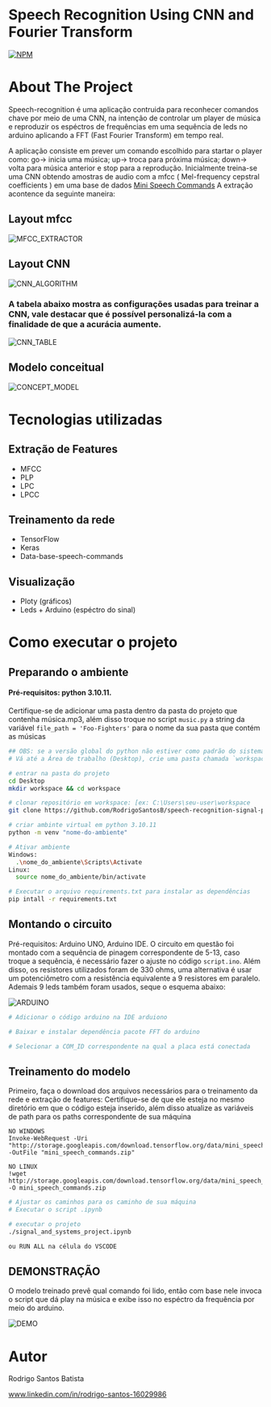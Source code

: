 # Speech Recognition Using CNN and Fourier Transform
[![NPM](https://img.shields.io/npm/l/react)](https://github.com/RodrigoSantosB/speech-recognition-signal-project/blob/main/LICENSE) 

# About The Project 

Speech-recognition é uma aplicação contruida para reconhecer comandos chave por meio de uma CNN, na intenção de controlar um player de música e reproduzir os espéctros de frequências em uma sequência de leds
no arduino aplicando a FFT (Fast Fourier Transform) em tempo real.

A aplicação consiste em prever um comando escolhido para startar o player como: go-> inicia uma música; up-> troca para próxima música; down-> volta para música anterior e stop para a reprodução.
Inicialmente treina-se uma CNN obtendo amostras de audio com a mfcc ( Mel-frequency cepstral coefficients ) em uma base de dados  [Mini Speech Commands](https://www.tensorflow.org/datasets/catalog/speech_commands?hl=pt-br)
A extração acontence da seguinte maneira:

## Layout mfcc
![MFCC_EXTRACTOR](https://github.com/RodrigoSantosB/speech-recognition/blob/main/images/mfcc_img.png)

## Layout CNN
![CNN_ALGORITHM](https://github.com/RodrigoSantosB/speech-recognition/blob/main/images/cnn_estructure.png) 
### A tabela abaixo mostra as configurações usadas para treinar a CNN, vale destacar que é possível personalizá-la com a finalidade de que a acurácia aumente.  
![CNN_TABLE](https://github.com/RodrigoSantosB/speech-recognition/blob/main/images/model_table.png)


## Modelo conceitual
![CONCEPT_MODEL](https://github.com/RodrigoSantosB/speech-recognition/blob/main/images/concept_model.png)

# Tecnologias utilizadas
## Extração de Features
- MFCC
- PLP
- LPC
- LPCC
## Treinamento da rede
- TensorFlow
- Keras
- Data-base-speech-commands
## Visualização
- Ploty (gráficos)
- Leds + Arduino (espéctro do sinal)

# Como executar o projeto

## Preparando o ambiente
#### Pré-requisitos: python 3.10.11. 
Certifique-se de adicionar uma pasta dentro da pasta do projeto que contenha música.mp3, além disso troque no script `music.py` a string da variável `file_path = 'Foo-Fighters'` para o nome da sua pasta que contém as músicas
```bash
## OBS: se a versão global do python não estiver como padrão do sistema, coloque-a como padrão
# Vá até a Área de trabalho (Desktop), crie uma pasta chamada `workspace`

# entrar na pasta do projeto
cd Desktop
mkdir workspace && cd workspace

# clonar repositório em workspace: [ex: C:\Users\seu-user\workspace
git clone https://github.com/RodrigoSantosB/speech-recognition-signal-project.git

# criar ambinte virtual em python 3.10.11
python -m venv "nome-do-ambiente"

# Ativar ambiente
Windows:
  .\nome_do_ambiente\Scripts\Activate
Linux:
  source nome_do_ambiente/bin/activate

# Executar o arquivo requirements.txt para instalar as dependências 
pip intall -r requirements.txt

```


## Montando o circuito
Pré-requisitos: Arduino UNO, Arduino IDE. O circuito em questão foi montado com a sequência de pinagem correspondente de 5-13, caso troque a sequência, é necessário fazer o ajuste no código `script.ino`.
Além disso, os resistores utilizados foram de 330 ohms, uma alternativa é usar um potenciômetro com a resistência equivalente a 9 resistores em paralelo. Ademais 9 leds também foram usados, seque o esquema abaixo:

![ARDUINO](https://github.com/RodrigoSantosB/speech-recognition/blob/main/images/circuito_ardu.png)

```bash
# Adicionar o código arduino na IDE arduiono

# Baixar e instalar dependência pacote FFT do arduino 

# Selecionar a COM_ID correspondente na qual a placa está conectada

```


## Treinamento do modelo
Primeiro, faça o download dos arquivos necessários para o treinamento da rede e extração de features:
Certifique-se de que ele esteja no mesmo diretório em que o código esteja inserido, além disso atualize as variáveis de path para os paths correspondente de sua máquina 
```
NO WINDOWS
Invoke-WebRequest -Uri "http://storage.googleapis.com/download.tensorflow.org/data/mini_speech_commands.zip" -OutFile "mini_speech_commands.zip"
```

```
NO LINUX
!wget http://storage.googleapis.com/download.tensorflow.org/data/mini_speech_commands.zip -O mini_speech_commands.zip
```

```bash
# Ajustar os caminhos para os caminho de sua máquina
# Executar o script .ipynb

# executar o projeto
./signal_and_systems_project.ipynb

ou RUN ALL na célula do VSCODE
```

## DEMONSTRAÇÃO

O modelo treinado prevê qual comando foi lido, então com base nele invoca o script que dá play na música e exibe isso no espéctro da frequência  por meio do arduino. 



![DEMO](https://github.com/RodrigoSantosB/speech-recognition/blob/main/images/demonstracao_gif.gif)


# Autor

Rodrigo Santos Batista

www.linkedin.com/in/rodrigo-santos-16029986
